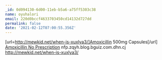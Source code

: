 ```yaml
---
_id: 0d094130-6d00-11eb-b5a6-a75ff5303c38
name: oyuhalori
email: 220d0bccf4633703450cd14132d727dd
permalink: false
date: '2021-02-12T07:00:55.356Z'
---
```

[url=http://mewkid.net/when-is-xuxlya3/]Amoxicillin 500mg Capsules[/url] <a href="http://mewkid.net/when-is-xuxlya3/">Amoxicillin No Prescription</a> nfp.zqyh.blog.bguiz.com.dhn.cj http://mewkid.net/when-is-xuxlya3/
